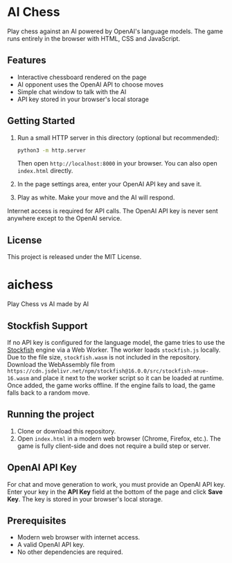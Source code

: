 # AI Chess

Play chess against an AI powered by OpenAI's language models. The game runs entirely in the browser with HTML, CSS and JavaScript.

## Features

- Interactive chessboard rendered on the page
- AI opponent uses the OpenAI API to choose moves
- Simple chat window to talk with the AI
- API key stored in your browser's local storage

## Getting Started

1. Run a small HTTP server in this directory (optional but recommended):

   ```bash
   python3 -m http.server
   ```

   Then open `http://localhost:8000` in your browser. You can also open `index.html` directly.

2. In the page settings area, enter your OpenAI API key and save it.
3. Play as white. Make your move and the AI will respond.

Internet access is required for API calls. The OpenAI API key is never sent anywhere except to the OpenAI service.

## License

This project is released under the MIT License.

# aichess
Play Chess vs AI made by AI

## Stockfish Support

If no API key is configured for the language model, the game tries to use the
[Stockfish](https://stockfishchess.org/) engine via a Web Worker. The worker
loads `stockfish.js` locally. Due to the file size, `stockfish.wasm` is not
included in the repository. Download the WebAssembly file from
`https://cdn.jsdelivr.net/npm/stockfish@16.0.0/src/stockfish-nnue-16.wasm` and place it next to the
worker script so it can be loaded at runtime. Once added, the game works
offline. If the engine fails to load, the game falls back to a random move.

## Running the project
1. Clone or download this repository.
2. Open `index.html` in a modern web browser (Chrome, Firefox, etc.). The game is fully client-side and does not require a build step or server.

## OpenAI API Key
For chat and move generation to work, you must provide an OpenAI API key. Enter your key in the **API Key** field at the bottom of the page and click **Save Key**. The key is stored in your browser's local storage.

## Prerequisites
- Modern web browser with internet access.
- A valid OpenAI API key.
- No other dependencies are required.
